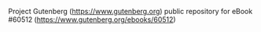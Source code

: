 Project Gutenberg (https://www.gutenberg.org) public repository for
eBook #60512 (https://www.gutenberg.org/ebooks/60512)
